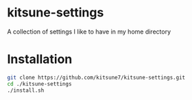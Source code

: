 # kitsune-settings

A collection of settings I like to have in my home directory

# Installation

```bash
git clone https://github.com/kitsune7/kitsune-settings.git
cd ./kitsune-settings
./install.sh
```

